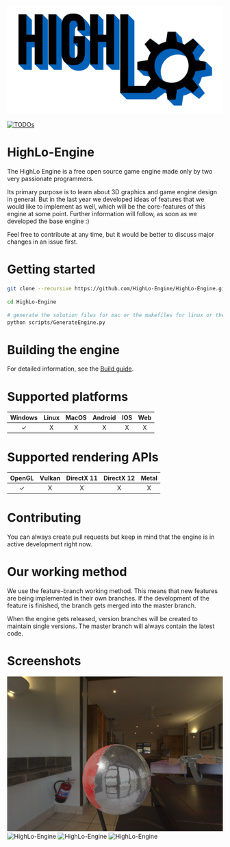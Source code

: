 <p align="center">
  <img src="/HighLo.png" alt="HighLo-Logo" width="1024">
</p>

[![TODOs](https://badgen.net/https/api.tickgit.com/badgen/github.com/HighLo-Engine/HighLo-Engine)](https://badgen.net/https/api.tickgit.com/badgen/github.com/HighLo-Engine/HighLo-Engine)

# HighLo-Engine

The HighLo Engine is a free open source game engine made only by two very passionate programmers.

Its primary purpose is to learn about 3D graphics and game engine design in general. But in the last year we developed ideas of features that we would like to implement as well, which will be the core-features of this engine at some point. Further information will follow, as soon as we developed the base engine :)

Feel free to contribute at any time, but it would be better to discuss major changes in an issue first.

# Getting started

```sh
git clone --recursive https://github.com/HighLo-Engine/HighLo-Engine.git/
```

```sh
cd HighLo-Engine
```

```sh
# generate the solution files for mac or the makefiles for linux or the visual studio solution files for windows
python scripts/GenerateEngine.py
```

# Building the engine

For detailed information, see the [Build guide](BUILDING.md).

# Supported platforms

| Windows | Linux | MacOS | Android | IOS | Web |
|:--------:| :-: | :-: | :-: | :-: | :-: |
| ✓    | X | X | X | X | X |

# Supported rendering APIs

| OpenGL | Vulkan | DirectX 11 | DirectX 12 | Metal |
|:--------:| :-: | :-: | :-: | :-: |
| ✓    | X | X | X | X |

# Contributing

You can always create pull requests but keep in mind that the engine is in active development right now.

# Our working method

We use the feature-branch working method. This means that new features are being implemented in their own branches. If the development of the feature is finished, the branch gets merged into the master branch.

When the engine gets released, version branches will be created to maintain single versions. The master branch will always contain the latest code.

# Screenshots

![HighLo-Engine](/Screenshots/HighLo-Screenshot-1.png?raw=true "HighLo-Engine-1")
![HighLo-Engine](/Screenshots/HighLo-Screenshot-2.png?raw=true "HighLo-Engine-2")
![HighLo-Engine](/Screenshots/HighLo-Screenshot-3.png?raw=true "HighLo-Engine-3")
![HighLo-Engine](/Screenshots/HighLo-Screenshot-4.png?raw=true "HighLo-Engine-4")

